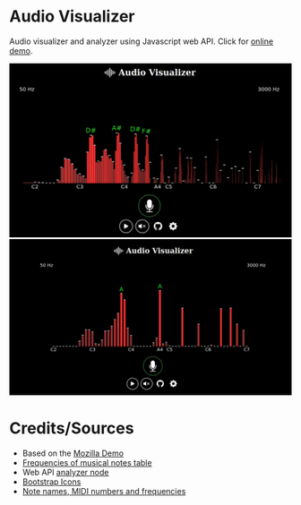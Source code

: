 # Audio Visualizer

Audio visualizer and analyzer using Javascript web API. Click for <a href="https://davidmasek.github.io/audio-visualizer/">online demo</a>.

<img src="screenshot_raw.png">
<img src="screenshot_notes.png">

# Credits/Sources

- Based on the [Mozilla Demo](http://mdn.github.io/webaudio-examples/voice-change-o-matic/)
- [Frequencies of musical notes table](https://pages.mtu.edu/~suits/notefreqs.html)
- Web API [analyzer node](https://developer.mozilla.org/en-US/docs/Web/API/AnalyserNode)
- [Bootstrap Icons](https://icons.getbootstrap.com/)
- [Note names, MIDI numbers and frequencies](http://newt.phys.unsw.edu.au/jw/notes.html)